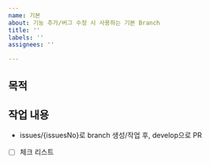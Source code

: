 ```yaml
---
name: 기본
about: 기능 추가/버그 수정 시 사용하는 기본 Branch
title: ''
labels: ''
assignees: ''

---
```


## 목적


## 작업 내용
* issues/{issuesNo}로 branch 생성/작업 후, develop으로 PR 

- [ ] 체크 리스트
